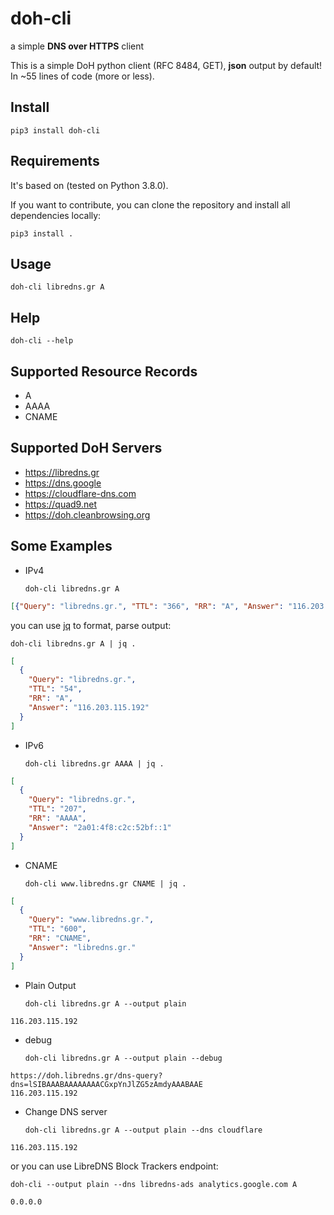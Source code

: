 # doh-cli

a simple **DNS over HTTPS** client

This is a simple DoH python client (RFC 8484, GET), **json** output by default!
In ~55 lines of code (more or less).

## Install

    pip3 install doh-cli

## Requirements

It's based on (tested on Python 3.8.0).

If you want to contribute, you can clone the repository and install all
dependencies locally:

    pip3 install .

## Usage

    doh-cli libredns.gr A

## Help

    doh-cli --help

## Supported Resource Records

- A
- AAAA
- CNAME

## Supported DoH Servers

- https://libredns.gr
- https://dns.google
- https://cloudflare-dns.com
- https://quad9.net
- https://doh.cleanbrowsing.org

## Some Examples

- IPv4

    `doh-cli libredns.gr A`

```json
[{"Query": "libredns.gr.", "TTL": "366", "RR": "A", "Answer": "116.203.115.192"}]
```

you can use [jq](https://stedolan.github.io/jq/) to format, parse output:

    doh-cli libredns.gr A | jq .

```json
[
  {
    "Query": "libredns.gr.",
    "TTL": "54",
    "RR": "A",
    "Answer": "116.203.115.192"
  }
]
```

- IPv6

    `doh-cli libredns.gr AAAA | jq .`

```json
[
  {
    "Query": "libredns.gr.",
    "TTL": "207",
    "RR": "AAAA",
    "Answer": "2a01:4f8:c2c:52bf::1"
  }
]
```

- CNAME

    `doh-cli www.libredns.gr CNAME | jq .`

```json
[
  {
    "Query": "www.libredns.gr.",
    "TTL": "600",
    "RR": "CNAME",
    "Answer": "libredns.gr."
  }
]
```

- Plain Output

    `doh-cli libredns.gr A --output plain`

```
116.203.115.192
```

- debug

    `doh-cli libredns.gr A --output plain --debug`

```
https://doh.libredns.gr/dns-query?dns=lSIBAAABAAAAAAAACGxpYnJlZG5zAmdyAAABAAE
116.203.115.192
```

- Change DNS server

    `doh-cli libredns.gr A --output plain --dns cloudflare`

```
116.203.115.192
```

or you can use LibreDNS Block Trackers endpoint:

    doh-cli --output plain --dns libredns-ads analytics.google.com A

```
0.0.0.0
```
